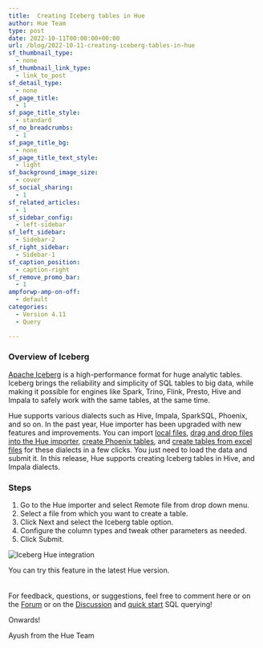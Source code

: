```yaml
---
title:  Creating Iceberg tables in Hue
author: Hue Team
type: post
date: 2022-10-11T00:00:00+00:00
url: /blog/2022-10-11-creating-iceberg-tables-in-hue
sf_thumbnail_type:
  - none
sf_thumbnail_link_type:
  - link_to_post
sf_detail_type:
  - none
sf_page_title:
  - 1
sf_page_title_style:
  - standard
sf_no_breadcrumbs:
  - 1
sf_page_title_bg:
  - none
sf_page_title_text_style:
  - light
sf_background_image_size:
  - cover
sf_social_sharing:
  - 1
sf_related_articles:
  - 1
sf_sidebar_config:
  - left-sidebar
sf_left_sidebar:
  - Sidebar-2
sf_right_sidebar:
  - Sidebar-1
sf_caption_position:
  - caption-right
sf_remove_promo_bar:
  - 1
ampforwp-amp-on-off:
  - default
categories:
  - Version 4.11
  - Query

---
```


### Overview of Iceberg
[Apache Iceberg](https://iceberg.apache.org/) is a high-performance format for huge analytic tables. Iceberg brings the reliability and simplicity of SQL tables to big data, while making it possible for engines like Spark, Trino, Flink, Presto, Hive and Impala to safely work with the same tables, at the same time.

Hue supports various dialects such as Hive, Impala, SparkSQL, Phoenix, and so on. In the past year, Hue importer has been upgraded with new features and improvements. You can import [local files](/blog/2021-05-26-improved-hue-importer-select-a-file-choose-a-dialect-create-a-table/), [drag and drop files into the Hue importer](/blog/2021-07-26-create-sql-tables-on-the-fly-with-zero-clicks/), [create Phoenix tables](/blog/2021-08-17-create-phoenix-tables-in-just-2-steps/), and [create tables from excel files](/blog/2021-11-15-create-sql-tables-from-execl-files/) for these dialects in a few clicks. You just need to load the data and submit it. In this release, Hue supports creating Iceberg tables in Hive, and Impala dialects.

### Steps
1. Go to the Hue importer and select Remote file from drop down menu.
2. Select a file from which you want to create a table.
3. Click Next and select the Iceberg table option.
4. Configure the column types and tweak other parameters as needed.
5. Click Submit.


![Iceberg Hue integration](https://cdn.gethue.com/uploads/2022/10/iceberg1.gif)


You can try this feature in the latest Hue version.  
</br>
</br>
For feedback, questions, or suggestions, feel free to comment here or on the [Forum](https://discourse.gethue.com/) or on the [Discussion](https://github.com/cloudera/hue/discussions) and [quick start](https://docs.gethue.com/quickstart/) SQL querying!

Onwards!

Ayush from the Hue Team
